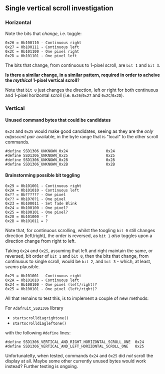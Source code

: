 ## Single vertical scroll investigation

### Horizontal

Note the bits that *change*, i.e. toggle:

```none
0x26 = 0b100110 - Continuous right
0x27 = 0b100111 - Continuous left
0x2C = 0b101100 - One pixel right
0x2D = 0b101101 - One pixel left
```

The bits that change, from continuous to 1-pixel scroll, are `bit 1` and `bit 3`. 

**Is there a similar change, in a similar pattern, required in order to acheive the *mythical* 1-pixel vertical scroll?**

Note that `bit 0` just changes the direction, left or right for both continuous and 1-pixel horizontal scroll (i.e. `0x26`/`0x27` and `0x2C`/`0x2D`).

### Vertical

#### Unused command bytes that could be candidates

`0x24` and `0x25` would make good candidates, seeing as they are the *only adjascent pair* available, in the byte range that is "local" to the other scroll commands.

```none
#define SSD1306_UNKNOWN_0x24                 0x24
#define SSD1306_UNKNOWN_0x25                 0x25
#define SSD1306_UNKNOWN_0x28                 0x28
#define SSD1306_UNKNOWN_0x2B                 0x2B
```

#### Brainstorming possible bit toggling

```none
0x29 = 0b101001 - Continuous right
0x2A = 0b101010 - Continuous left
0x?? = 0b?????? - One pixel
0x?? = 0b10?0?1 - One pixel
0x23 = 0b100011 - Set fade Blink
0x24 = 0b100100 - One pixel?
0x25 = 0b100101 - One pixel?
0x28 = 0b101000 - ?
0x2B = 0b101011 = ? 
```

Note that, for continuous scrolling, whilst the toogling `bit 0` still changes direction (left/right), the order is reversed, as `bit 1` *also* toggles upon a direction change from right to left.


Taking `0x24` and `0x25`, assuming that left and right maintain the same, or reversed, bit order of `bit 1` and `bit 0`, then the bits that change, from continuous to single scroll, would be `bit 2`, and `bit 3` - which, at least, *seems* plausible.

```none
0x29 = 0b101001 - Continuous right
0x2A = 0b101010 - Continuous left
0x24 = 0b100100 - One pixel (left/right)?
0x25 = 0b100101 - One pixel (left/right)?
```

All that remains to test this, is to implement a couple of new methods:

For `Adafruit_SSD1306` library

 - `startscrolldiagrightone()`
 - `startscrolldiagleftone()`

with the following `#define` lines:

```none
#define SSD1306_VERTICAL_AND_RIGHT_HORIZONTAL_SCROLL_ONE  0x24
#define SSD1306_VERTICAL_AND_LEFT_HORIZONTAL_SCROLL_ONE   0x25
```

Unfortunatelty, when tested, commands `0x24` and `0x25` did *not* scroll the display at all. Maybe some other currently unused bytes would work instead?  Further testing is ongoing.


